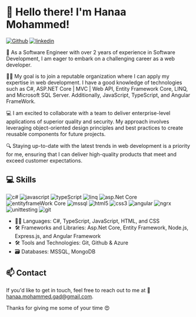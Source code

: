 # 👋 Hello there! I'm Hanaa Mohammed!

[![Github](https://img.shields.io/badge/G-Github-black)](https://github.com/HanaaMohammedGad96) 
[![linkedin](https://img.shields.io/badge/L-LinkedIn-informational)](https://www.linkedin.com/in/hanaa-mohammed-5ba798213/)

🚀 As a Software Engineer with over 2 years of experience in Software Development, I am eager to embark on a challenging career as a web developer. 

👩‍💻  My goal is to join a reputable organization where I can apply my expertise in web development. I have a good knowledge of technologies such as C#, ASP.NET Core | MVC | Web API, Entity Framework Core, LINQ, and Microsoft SQL Server. Additionally, JavaScript, TypeScript, and Angular FrameWork.

💻 I am excited to collaborate with a team to deliver enterprise-level applications of superior quality and security. My approach involves leveraging object-oriented design principles and best practices to create reusable components for future projects.

🔍 Staying up-to-date with the latest trends in web development is a priority for me, ensuring that I can deliver high-quality products that meet and exceed customer expectations.

## 💻 Skills
![c#](https://img.shields.io/badge/C%23-Csharp-yellowgreen)
![javascript](https://img.shields.io/badge/JS-JavaScript-red)
![typeScript](https://img.shields.io/badge/T-TypeScript-yellowgreen)
![linq](https://img.shields.io/badge/L-LINQ-yellow)
![asp.Net Core](https://img.shields.io/badge/Asp.Net-Core%20%7C%20MVC%20%7C%20Web%20Api-yellow)
![entityframeWork Core](https://img.shields.io/badge/EF-Entity%20FrameWork-blue)
![mssql](https://img.shields.io/badge/MSSQL-Microsoft%20SQL%20Server-important)
![html5](https://img.shields.io/badge/HTML-HTML5-blueviolet)
![css3](https://img.shields.io/badge/Css3-SCSS-ff69b4)
![angular](https://img.shields.io/badge/A-Angular-critical)
![ngrx](https://img.shields.io/badge/Ngrx-State%20Management-red)
![unittesting](https://img.shields.io/badge/-Angular%20Unit%20Testing-brightgreen)
![git](https://img.shields.io/badge/G-Git-orange)

- 👨‍💻 Languages: C#, TypeScript, JavaScript, HTML, and CSS
- 🛠️ Frameworks and Libraries: Asp.Net Core, Entity Framework, Node.js, Express.js, and Angular Framework
- 🛠️ Tools and Technologies: Git, Github & Azure
- 🗃️ Databases: MSSQL, MongoDB

## 📫 Contact
If you'd like to get in touch, feel free to reach out to me at 📧 [hanaa.mohammed.gad@gmail.com](mailto:hanaa.mohammed.gad@gmail.com).

Thanks for giving me some of your time 😍
